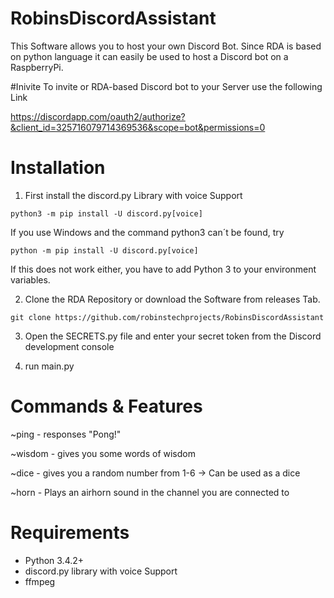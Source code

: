 # RobinsDiscordAssistant

This Software allows you to host your own Discord Bot. Since RDA is based on python language it can easily be used to host a Discord bot on a RaspberryPi.

#Inivite
To invite or RDA-based Discord bot to your Server use the following Link

https://discordapp.com/oauth2/authorize?&client_id=325716079714369536&scope=bot&permissions=0

# Installation

1) First install the discord.py Library with voice Support

```
python3 -m pip install -U discord.py[voice]
```
If you use Windows and the command python3 can´t be found, try
```
python -m pip install -U discord.py[voice]
```
If this does not work either, you have to add Python 3 to your environment variables.

2) Clone the RDA Repository or download the Software from releases Tab.
```
git clone https://github.com/robinstechprojects/RobinsDiscordAssistant
```
3) Open the SECRETS.py file and enter your secret token from the Discord development console

4) run main.py

# Commands & Features

~ping - responses "Pong!"

~wisdom - gives you some words of wisdom

~dice - gives you a random number from 1-6 -> Can be used as a dice

~horn - Plays an airhorn sound in the channel you are connected to

# Requirements

- Python 3.4.2+
- discord.py library with voice Support
- ffmpeg
